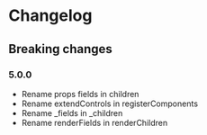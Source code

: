 # Changelog


## Breaking changes

### 5.0.0 
- Rename props fields in children
- Rename extendControls in registerComponents
- Rename _fields in _children
- Rename renderFields in renderChildren
